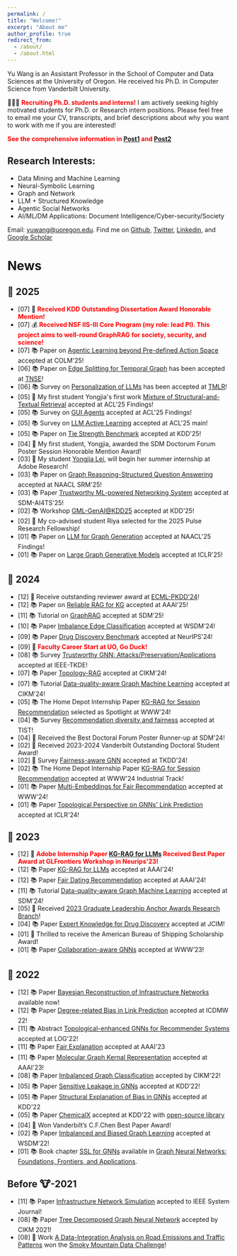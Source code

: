 ```yaml
---
permalink: /
title: "Welcome!"
excerpt: "About me"
author_profile: true
redirect_from: 
  - /about/
  - /about.html
---
```


Yu Wang is an Assistant Professor in the School of Computer and Data Sciences at the University of Oregon. He received his Ph.D. in Computer Science from Vanderbilt University. 

📢📢📢 <span style="color:red">**Recruiting Ph.D. students and interns!**</span> I am actively seeking highly motivated students for Ph.D. or Research intern positions. Please feel free to email me your CV, transcripts, and brief descriptions about why you want to work with me if you are interested!

<span style="color:red">**See the comprehensive information in [Post1](https://yuwang0103.github.io/recruiting/) and [Post2](https://mp.weixin.qq.com/s/ulv71WoDC0Oi7WbXzmdl1Q)**


Research Interests:
------
- Data Mining and Machine Learning
- Neural-Symbolic Learning
- Graph and Network
- LLM + Structured Knowledge
- Agentic Social Networks  
- AI/ML/DM Applications: Document Intelligence/Cyber-security/Society

Email: yuwang@uoregon.edu. Find me on [Github](https://github.com/yuwvandy), [Twitter](https://twitter.com/yuwang0103), [Linkedin](https://www.linkedin.com/in/yu-wang-63359a196/), and [Google Scholar](https://scholar.google.com/citations?user=XPCmiz4AAAAJ&hl=en)

News
======
<!-- 📢📢📢 <span style="color:red">**Call for Paper:**</span> We are organizing the MLoG-GenAI Workshop: <a href='https://mlgraphworkshop.github.io/'>Machine Learning on Graphs in the Era of Generative Artificial Intelligence</a> at KDD 2025! If you are working in relevant directions, don’t hesitate to submit your paper! -->


🐍 2025
-----
<ul>
<li>[07] 🎉 <span style="color:red"><b>Received KDD Outstanding Dissertation Award Honorable Mention!</b></span></li>
<li>[07] 💰 <span style="color:red"><b>Received NSF IIS-III Core Program (my role: lead PI). This project aims to well-round GraphRAG for society, security, and science!</b></span></li>
<li>[07] 📚 Paper on <a href='https://arxiv.org/abs/2411.01747'>Agentic Learning beyond Pre-defined Action Space</a> accepted at COLM'25!</li>
<li>[06] 📚 Paper on <a href='https://ieeexplore.ieee.org/document/11029199'>Edge Splitting for Temporal Graph</a> has been accepted at <a href='https://ieeexplore.ieee.org/xpl/RecentIssue.jsp?punumber=6488902'>TNSE</a>!</li>
<li>[06] 📚 Survey on <a href='https://arxiv.org/abs/2411.00027'>Personalization of LLMs</a> has been accepted at <a href='https://jmlr.org/tmlr/'>TMLR</a>!</li>
<li>[05] 🎉 My first student Yongjia's first work <a href='https://arxiv.org/abs/2502.20317'>Mixture of Structural-and-Textual Retrieval</a> accepted at ACL'25 Findings!</li>
<li>[05] 📚 Survey on <a href='https://openreview.net/forum?id=ccYWyKCQUu#discussion'>GUI Agents</a> accepted at ACL'25 Findings!</li>
<li>[05] 📚 Survey on <a href='https://arxiv.org/abs/2502.11767'>LLM Active Learning</a> accepted at ACL'25 main!</li>
<li>[05] 📚 Paper on <a href='https://arxiv.org/abs/2410.19214'>Tie Strength Benchmark</a> accepted at KDD'25!</li>
<li>[04] 🎉 My first student, Yongjia, awarded the SDM Doctorum Forum Poster Session Honorable Mention Award!</li>
<li>[03] 🎉 My student <a href='https://yoega.github.io/Yoega.html'>Yongjia Lei</a>, will begin her summer internship at Adobe Research!</li>
<li>[03] 📚 Paper on <a href=''>Graph Reasoning-Structured Question Answering</a> accepted at NAACL SRM'25!</li>
<li>[03] 📚 Paper <a href=''>Trustworthy ML-powered Networking System</a> accepted at SDM-AI4TS'25!</li>
<li>[02] 📚 Workshop <a href='https://mlgraphworkshop.github.io/'>GML-GenAI@KDD25</a> accepted at KDD'25!</li>
<li>[02] 🎉 My co-advised student Riya selected for the 2025 Pulse Research Fellowship!</li>
<li>[01] 📚 Paper on <a href='https://aclanthology.org/2025.findings-naacl.456/'>LLM for Graph Generation</a> accepted at NAACL'25 Findings!</li>
<li>[01] 📚 Paper on <a href='https://openreview.net/forum?id=c01YB8pF0s'>Large Graph Generative Models</a> accepted at ICLR'25!</li>
</ul>

🐲 2024
-----
<ul>
<li>[12] 🎉 Receive outstanding reviewer award at <a href='https://ecmlpkdd.org/2024/organisation-area-chairs-and-reviewers/'>ECML-PKDD'24</a>!</li>
<li>[12] 📚 Paper on <a href='https://arxiv.org/abs/2410.08985'>Reliable RAG for KG</a> accepted at AAAI'25!</li>
<li>[11] 📚 Tutorial on <a href='https://kindlab-fly.github.io/tutorials/sdm25/'>GraphRAG</a> accepted at SDM'25!</li>
<li>[10] 📚 Paper <a href='https://arxiv.org/html/2406.11685v1'>Imbalance Edge Classification</a> accepted at WSDM'24!</li>
<li>[09] 📚 Paper <a href='https://www.welqrate.org/'>Drug Discovery Benchmark</a> accepted at NeurIPS'24!</li>
<li>[09] 🦆 <span style="color:red"><b>Faculty Career Start at UO, Go Duck!</b></span></li>
<li>[08] 📚 Survey <a href='https://arxiv.org/abs/2308.16375'>Trustworthy GNN: Attacks/Preservation/Applications</a> accepted at IEEE-TKDE!</li>
<li>[07] 📚 Paper <a href='https://arxiv.org/html/2405.17602v1'>Topology-RAG</a> accepted at CIKM'24!</li>
<li>[07] 📚 Tutorial <a href='https://nds-vu.github.io/tutorials/cikm24/'>Data-quality-aware Graph Machine Learning</a> accepted at CIKM'24!</li>
<li>[05] 📚 The Home Depot Internship Paper <a href='https://dl.acm.org/doi/10.1145/3589335.3648324'>KG-RAG for Session Recommendation</a> selected as Spotlight at WWW'24!</li>
<li>[04] 📚 Survey <a href='https://arxiv.org/abs/2307.04644'>Recommendation diversity and fairness</a> accepted at TIST!</li>
<li>[04] 🎉 Received the Best Doctoral Forum Poster Runner-up at SDM'24!</li>
<li>[02] 🎉 Received 2023-2024 Vanderbilt Outstanding Doctoral Student Award!</li>
<li>[02] 🎉 Survey <a href='https://arxiv.org/abs/2307.03929'>Fairness-aware GNN</a> accepted at TKDD'24!</li>
<li>[02] 📚 The Home Depot Internship Paper <a href='https://dl.acm.org/doi/10.1145/3589335.3648324'>KG-RAG for Session Recommendation</a> accepted at WWW'24 Industrial Track!</li>
<li>[01] 📚 Paper <a href='https://arxiv.org/html/2402.13495v1'>Multi-Embeddings for Fair Recommendation</a> accepted at WWW'24!</li>
<li>[01] 📚 Paper <a href='https://arxiv.org/abs/2310.04612'>Topological Perspective on GNNs' Link Prediction</a> accepted at ICLR'24!</li>
</ul>

🐰 2023
-----
<ul>
<li>[12] 🎉 <span style="color:red"><b>Adobe Internship Paper <a href='https://ojs.aaai.org/index.php/AAAI/article/view/29889'>KG-RAG for LLMs</a> Received Best Paper Award at GLFrontiers Workshop in Neurips'23!</b></span></li>
<li>[12] 📚 Paper <a href='https://ojs.aaai.org/index.php/AAAI/article/view/29889'>KG-RAG for LLMs</a> accepted at AAAI'24!</li>
<li>[12] 📚 Paper <a href='https://ojs.aaai.org/index.php/AAAI/article/view/30263'>Fair Dating Recommendation</a> accepted at AAAI'24!</li>
<li>[11] 📚 Tutorial <a href='https://yuwang0103.github.io/_pages/tutorial_ppt.pdf'>Data-quality-aware Graph Machine Learning</a> accepted at SDM'24!</li>
<li>[05] 🎉 Received <a href='https://news.vanderbilt.edu/2023/08/04/five-students-receive-2023-graduate-leadership-anchor-awards'>2023 Graduate Leadership Anchor Awards Research Branch</a>!</li>
<li>[04] 📚 Paper <a href='https://www.biorxiv.org/content/10.1101/2023.04.17.537185v1.abstract'>Expert Knowledge for Drug Discovery</a> accepted at <a href='https://pubs.acs.org/journal/jcisd8'></a>JCIM! </li>
<li>[01] 🎉 Thrilled to receive the American Bureau of Shipping Scholarship Award! </li>
<li>[01] 📚 Paper <a href='https://dl.acm.org/doi/abs/10.1145/3543507.3583229'>Collaboration-aware GNNs</a> accepted at WWW’23! </li>
</ul>

🐯 2022
-----
<ul>
<li>[12] 📚 Paper <a href='https://arxiv.org/abs/2211.15590'>Bayesian Reconstruction of Infrastructure Networks</a> available now! </li>
<li>[12] 📚 Paper <a href='https://ieeexplore.ieee.org/abstract/document/10031056'>Degree-related Bias in Link Prediction</a> accepted at ICDMW 22! </li>
<li>[11] 📚 Abstract <a href='https://openreview.net/forum?id=O7msz8Ou7o'>Topological-enhanced GNNs for Recommender Systems</a> accepted at LOG'22! </li>
<li>[11] 📚 Paper <a href='https://ojs.aaai.org/index.php/AAAI/article/view/26344'>Fair Explanation</a> accepted at AAAI'23</li>
<li>[11] 📚 Paper <a href='https://ojs.aaai.org/index.php/AAAI/article/view/26679'>Molecular Graph Kernal Representation</a> accepted at AAAI'23!</li>
<li>[08] 📚 Paper <a href='https://dl.acm.org/doi/abs/10.1145/3511808.3557356'>Imbalanced Graph Classification</a> accepted by CIKM'22!</li>
<li>[05] 📚 Paper <a href='https://dl.acm.org/doi/abs/10.1145/3534678.3539404'>Sensitive Leakage in GNNs</a> accepted at KDD’22!</li>
<li>[05] 📚 Paper <a href='https://dl.acm.org/doi/abs/10.1145/3534678.3539319'>Structural Explanation of Bias in GNNs</a> accepted at KDD'22</li>
<li>[05] 📚 Paper <a href="https://arxiv.org/abs/2202.05240">ChemicalX</a> accepted at KDD'22 with <a href='https://github.com/astrazeneca/chemicalx'>open-source library</a></li>
<li>[04] 🎉 Won Vanderbilt’s C.F.Chen Best Paper Award!</li>
<li>[02] 📚 Paper <a href="https://dl.acm.org/doi/abs/10.1145/3488560.3502218">Imbalanced and Biased Graph Learning</a> accepted at WSDM'22! </li>
<li>[01] 📚 Book chapter <a href="https://tylersnetwork.github.io/papers/ssl_for_gnns.pdf">SSL for GNNs</a> available in <a href="https://graph-neural-networks.github.io/">Graph Neural Networks: Foundations, Frontiers, and Applications</a>.</li>
</ul>

Before 🐮-2021
-----
<ul>
<li>[11] 📚 Paper <a href="https://arxiv.org/abs/2111.12742#">Infrastructure Network Simulation</a> accepted to IEEE System Journal! </li>
<li>[08] 📚 Paper <a href="https://arxiv.org/abs/2108.11022">Tree Decomposed Graph Neural Network</a> accepted by CIKM 2021! </li>
<li>[08] 🎉 Work <a href="https://link.springer.com/chapter/10.1007/978-3-030-63393-6_34">A Data-Integration Analysis on Road Emissions and Traffic Patterns</a> won the <a href='https://smc.ornl.gov/2020/'>Smoky Mountain Data Challenge</a>!
